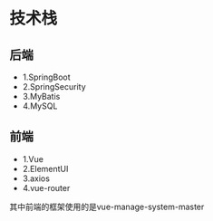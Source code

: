 # 技术栈
## 后端
+ 1.SpringBoot
+ 2.SpringSecurity
+ 3.MyBatis
+ 4.MySQL

## 前端
+ 1.Vue
+ 2.ElementUI
+ 3.axios
+ 4.vue-router

其中前端的框架使用的是vue-manage-system-master